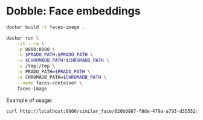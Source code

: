 # Dobble: Face embeddings


```bash
docker build -t faces-image .

docker run \
    -it --rm \
    -p 8000:8000 \
    -v $PRADO_PATH:$PRADO_PATH \
    -v $CHROMADB_PATH:$CHROMADB_PATH \
    -v /tmp:/tmp \
    -e PRADO_PATH=$PRADO_PATH \
    -e CHROMADB_PATH=$CHROMADB_PATH \
    --name faces-container \
    faces-image
```

Example of usage:

```bash
curl http://localhost:8000/similar_face/020b0867-f8de-479a-a793-d35552a5e65c.jpg
```